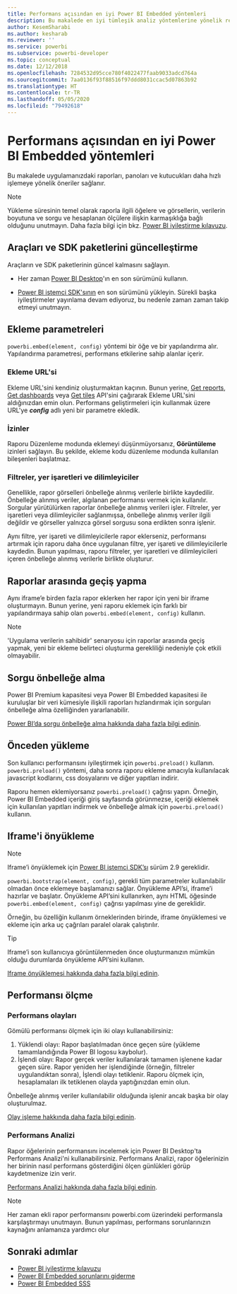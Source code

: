 ```yaml
---
title: Performans açısından en iyi Power BI Embedded yöntemleri
description: Bu makalede en iyi tümleşik analiz yöntemlerine yönelik rehberlik sağlanır
author: KesemSharabi
ms.author: kesharab
ms.reviewer: ''
ms.service: powerbi
ms.subservice: powerbi-developer
ms.topic: conceptual
ms.date: 12/12/2018
ms.openlocfilehash: 7284532d95cce780f4022477faab9033adcd764a
ms.sourcegitcommit: 7aa0136f93f88516f97ddd8031ccac5d07863b92
ms.translationtype: HT
ms.contentlocale: tr-TR
ms.lasthandoff: 05/05/2020
ms.locfileid: "79492618"
---
```

# <a name="power-bi-embedded-performance-best-practices"></a>Performans açısından en iyi Power BI Embedded yöntemleri

Bu makalede uygulamanızdaki raporları, panoları ve kutucukları daha hızlı işlemeye yönelik öneriler sağlanır.

> [!Note]
> Yükleme süresinin temel olarak raporla ilgili öğelere ve görsellerin, verilerin boyutuna ve sorgu ve hesaplanan ölçülere ilişkin karmaşıklığa bağlı olduğunu unutmayın. Daha fazla bilgi için bkz. [Power BI iyileştirme kılavuzu](../../guidance/power-bi-optimization.md).

## <a name="update-tools-and-sdk-packages"></a>Araçları ve SDK paketlerini güncelleştirme

Araçların ve SDK paketlerinin güncel kalmasını sağlayın.

* Her zaman [Power BI Desktop](https://powerbi.microsoft.com/desktop/)'ın en son sürümünü kullanın.

* [Power BI istemci SDK'sının](https://github.com/Microsoft/PowerBI-JavaScript) en son sürümünü yükleyin. Sürekli başka iyileştirmeler yayınlama devam ediyoruz, bu nedenle zaman zaman takip etmeyi unutmayın.

## <a name="embed-parameters"></a>Ekleme parametreleri

`powerbi.embed(element, config)` yöntemi bir öğe ve bir yapılandırma alır. Yapılandırma parametresi, performans etkilerine sahip alanlar içerir.

### <a name="embed-url"></a>Ekleme URL'si

Ekleme URL'sini kendiniz oluşturmaktan kaçının. Bunun yerine, [Get reports](/rest/api/power-bi/reports/getreportsingroup), [Get dashboards](/rest/api/power-bi/dashboards/getdashboardsingroup) veya [Get tiles](/rest/api/power-bi/dashboards/gettilesingroup) API'sini çağırarak Ekleme URL'sini aldığınızdan emin olun. Performans geliştirmeleri için kullanmak üzere URL'ye **_config_** adlı yeni bir parametre ekledik.

### <a name="permissions"></a>İzinler

Raporu Düzenleme modunda eklemeyi düşünmüyorsanız, **Görüntüleme** izinleri sağlayın. Bu şekilde, ekleme kodu düzenleme modunda kullanılan bileşenleri başlatmaz.

### <a name="filters-bookmarks-and-slicers"></a>Filtreler, yer işaretleri ve dilimleyiciler

Genellikle, rapor görselleri önbelleğe alınmış verilerle birlikte kaydedilir. Önbelleğe alınmış veriler, algılanan performansı vermek için kullanılır. Sorgular yürütülürken raporlar önbelleğe alınmış verileri işler. Filtreler, yer işaretleri veya dilimleyiciler sağlanmışsa, önbelleğe alınmış veriler ilgili değildir ve görseller yalnızca görsel sorgusu sona erdikten sonra işlenir.

Aynı filtre, yer işareti ve dilimleyicilerle rapor eklerseniz, performansı artırmak için raporu daha önce uygulanan filtre, yer işareti ve dilimleyicilerle kaydedin. Bunun yapılması, raporu filtreler, yer işaretleri ve dilimleyicileri içeren önbelleğe alınmış verilerle birlikte oluşturur.

## <a name="switching-between-reports"></a>Raporlar arasında geçiş yapma

Aynı iframe’e birden fazla rapor eklerken her rapor için yeni bir iframe oluşturmayın. Bunun yerine, yeni raporu eklemek için farklı bir yapılandırmaya sahip olan `powerbi.embed(element, config)` kullanın.

> [!NOTE]
> 'Uygulama verilerin sahibidir' senaryosu için raporlar arasında geçiş yapmak, yeni bir ekleme belirteci oluşturma gerekliliği nedeniyle çok etkili olmayabilir.

## <a name="query-caching"></a>Sorgu önbelleğe alma

Power BI Premium kapasitesi veya Power BI Embedded kapasitesi ile kuruluşlar bir veri kümesiyle ilişkili raporları hızlandırmak için sorguları önbelleğe alma özelliğinden yararlanabilir.

[Power BI’da sorgu önbelleğe alma hakkında daha fazla bilgi edinin](../../power-bi-query-caching.md).

## <a name="preload"></a>Önceden yükleme

Son kullanıcı performansını iyileştirmek için `powerbi.preload()` kullanın. `powerbi.preload()` yöntemi, daha sonra raporu ekleme amacıyla kullanılacak javascript kodlarını, css dosyalarını ve diğer yapıtları indirir.

Raporu hemen eklemiyorsanız `powerbi.preload()` çağrısı yapın. Örneğin, Power BI Embedded içeriği giriş sayfasında görünmezse, içeriği eklemek için kullanılan yapıtları indirmek ve önbelleğe almak için `powerbi.preload()` kullanın.

## <a name="bootstrapping-the-iframe"></a>Iframe'i önyükleme

> [!NOTE]
> Iframe’i önyüklemek için [Power BI istemci SDK’sı](https://github.com/Microsoft/PowerBI-JavaScript) sürüm 2.9 gereklidir.

`powerbi.bootstrap(element, config)`, gerekli tüm parametreler kullanılabilir olmadan önce eklemeye başlamanızı sağlar. Önyükleme API’si, iframe’i hazırlar ve başlatır.
Önyükleme API’sini kullanırken, aynı HTML öğesinde `powerbi.embed(element, config)` çağrısı yapılması yine de gereklidir.

Örneğin, bu özelliğin kullanım örneklerinden birinde, iframe önyüklemesi ve ekleme için arka uç çağrıları paralel olarak çalıştırılır.
> [!TIP]
> Iframe’i son kullanıcıya görüntülenmeden önce oluşturmanızın mümkün olduğu durumlarda önyükleme API’sini kullanın.

[Iframe önyüklemesi hakkında daha fazla bilgi edinin](https://github.com/Microsoft/PowerBI-JavaScript/wiki/Bootstrap-For-Better-Performance).

## <a name="measure-performance"></a>Performansı ölçme

### <a name="performance-events"></a>Performans olayları

Gömülü performansı ölçmek için iki olayı kullanabilirsiniz:

1. Yüklendi olayı: Rapor başlatılmadan önce geçen süre (yükleme tamamlandığında Power BI logosu kaybolur).
2. İşlendi olayı: Rapor gerçek veriler kullanılarak tamamen işlenene kadar geçen süre. Rapor yeniden her işlendiğinde (örneğin, filtreler uygulandıktan sonra), İşlendi olayı tetiklenir. Raporu ölçmek için, hesaplamaları ilk tetiklenen olayda yaptığınızdan emin olun.

Önbelleğe alınmış veriler kullanılabilir olduğunda işlenir ancak başka bir olay oluşturulmaz.

[Olay işleme hakkında daha fazla bilgi edinin](https://github.com/Microsoft/PowerBI-JavaScript/wiki/Handling-Events).

### <a name="performance-analyzer"></a>Performans Analizi

Rapor öğelerinin performansını incelemek için Power BI Desktop'ta Performans Analizi'ni kullanabilirsiniz.
Performans Analizi, rapor öğelerinizin her birinin nasıl performans gösterdiğini ölçen günlükleri görüp kaydetmenize izin verir.

[Performans Analizi hakkında daha fazla bilgi edinin](../../desktop-performance-analyzer.md).

> [!NOTE]
> Her zaman ekli rapor performansını powerbi.com üzerindeki performansla karşılaştırmayı unutmayın. Bunun yapılması, performans sorunlarınızın kaynağını anlamanıza yardımcı olur

## <a name="next-steps"></a>Sonraki adımlar

* [Power BI iyileştirme kılavuzu](../../guidance/power-bi-optimization.md)
* [Power BI Embedded sorunlarını giderme](embedded-troubleshoot.md)
* [Power BI Embedded SSS](embedded-faq.md)

